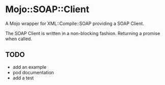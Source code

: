 Mojo::SOAP::Client
================

A Mojo wrapper for XML::Compile::SOAP providing a SOAP Client.

The SOAP Client is written in a non-blocking fashion. Returning a promise when called.

TODO
----
* add an example
* pod documentation
* add a test